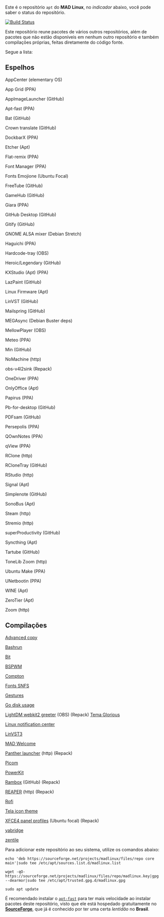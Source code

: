 Este é o repositório `apt` do **MAD Linux**, no _indicador_ abaixo, você pode saber o status do repositório.

[![Build Status](https://img.shields.io/endpoint.svg?url=https%3A%2F%2Factions-badge.atrox.dev%2Fmyawesomedistro%2Fmadrepo%2Fbadge&style=for-the-badge&label=MAD%20Repo)](https://actions-badge.atrox.dev/myawesomedistro/madrepo/goto)

Este repositório reune pacotes de vários outros repositórios, além de pacotes que não estão disponíveis em nenhum outro repositório e também compilações próprias, feitas diretamente do código fonte.

Segue a lista:
## Espelhos

AppCenter (elementary OS)

App Grid (PPA)

AppImageLauncher (GitHub)

Apt-fast (PPA)

Bat (GitHub)

Crown translate (GitHub)

DockbarX (PPA)

Etcher (Apt)

Flat-remix (PPA)

Font Manager (PPA)

Fonts Emojione (Ubuntu Focal)

FreeTube (GitHub)

GameHub (GitHub)

Giara (PPA)

GitHub Desktop (GitHub)

Gitify (GitHub)

GNOME ALSA mixer (Debian Stretch)

Haguichi (PPA)

Hardcode-tray (OBS)

Heroic/Legendary (GitHub)

KXStudio (Apt) (PPA)

LazPaint (GitHub)

Linux Firmware (Apt)

LinVST (GitHub)

Mailspring (GitHub)

MEGAsync (Debian Buster deps)

MellowPlayer (OBS)

Meteo (PPA)

Min (GitHub)

NoMachine (http)

obs-v4l2sink (Repack)

OneDriver (PPA)

OnlyOffice (Apt)

Papirus (PPA)

Pb-for-desktop (GitHub)

PDFsam (GitHub)

Persepolis (PPA)

QOwnNotes (PPA)

qView (PPA)

RClone (http)

RCloneTray (GitHub)

RStudio (http)

Signal (Apt)

Simplenote (GitHub)

SonoBus (Apt)

Steam (http)

Stremio (http)

superProductivity (GitHub)

Syncthing (Apt)

Tartube (GitHub)

ToneLib Zoom (http)

Ubuntu Make (PPA)

UNetbootin (PPA)

WINE (Apt)

ZeroTier (Apt)

Zoom (http)

## Compilações

[Advanced copy](https://github.com/jarun/advcpmv)

[Bashrun](https://gitlab.com/myawesomedistro/bashrun)

[Bit](https://github.com/chriswalz/bit)

[BSPWM](https://github.com/j-james/bspwm-rounded-corners)

[Compton](https://github.com/tryone144/compton)

[Fonts SNFS](https://github.com/supermarin/YosemiteSanFranciscoFont)

[Gestures](https://github.com/bulletmark/libinput-gestures)

[Go disk usage](https://github.com/dundee/gdu)

[LightDM webkit2 greeter](https://github.com/Antergos/web-greeter/issues/) (OBS) (Repack) [Tema Glorious](https://github.com/manilarome/lightdm-webkit2-theme-glorious)

[Linux notification center](https://github.com/phuhl/linux_notification_center)

[LinVST3](https://github.com/osxmidi/LinVst3)

[MAD Welcome](https://gitlab.com/myawesomedistro/madwelcome)

[Panther launcher](https://gitlab.com/rastersoft/panther_launcher) (http) (Repack)

[Picom](https://github.com/jonaburg/picom)

[PowerKit](https://github.com/rodlie/powerkit)

[Rambox](https://github.com/ramboxapp/community-edition) (GitHub) (Repack)

[REAPER](https://reaper.fm) (http) (Repack)

[Rofi](https://github.com/davatorium/rofi)

[Tela icon theme](https://github.com/vinceliuice/Tela-icon-theme)

[XFCE4 panel profiles](https://docs.xfce.org/apps/xfce4-panel-profiles/start) (Ubuntu focal) (Repack)

[yabridge](https://github.com/robbert-vdh/yabridge)

[zentile](https://github.com/blrsn/zentile)

Para adicionar este repositório ao seu sistema, utilize os comandos abaixo:
```
echo 'deb https://sourceforge.net/projects/madlinux/files/repo core main'|sudo tee /etc/apt/sources.list.d/madlinux.list
```
```
wget -qO- https://sourceforge.net/projects/madlinux/files/repo/madlinux.key|gpg --dearmor|sudo tee /etc/apt/trusted.gpg.d/madlinux.gpg
```
```
sudo apt update
```

É recomendado instalar o [`apt-fast`](https://github.com/ilikenwf/apt-fast) para ter mais velocidade ao instalar pacotes deste repositório, visto que ele está hospedado gratuitamente no [**SourceForge**](https://sourceforge.net), que já é conhecido por ter uma certa _lentidão_ no **Brasil**.